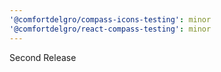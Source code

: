 ```yaml
---
'@comfortdelgro/compass-icons-testing': minor
'@comfortdelgro/react-compass-testing': minor
---
```


Second Release
